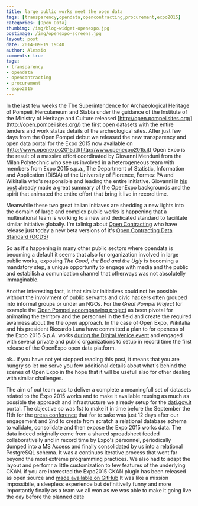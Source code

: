 ```yaml
---
title: large public works meet the open data 
tags: [transparency,opendata,opencontracting,procurement,expo2015]
categories: [Open Data]
thumbimg: /img/blog-widget-openexpo.jpg
postimage: /img/openexpo-screens.jpg
layout: post
date: 2014-09-19 19:40
author: Alessio
comments: true
tags:
- transparency
- opendata
- opencontracting
- procurement
- expo2015
---
```

In the last few weeks the The Superintendence for Archaeological
Heritage of Pompeii, Herculaneum and Stabia under the guidance of
the Institute of the Ministry of Heritage and Culture released 
[http://open.pompeiisites.org/](http://open.pompeiisites.org/)
the first open datasets with the entire tenders and work status details
of the archeological sites.
After just few days from the Open Pompei debut we released the new
transparency and open data portal for the Expo 2015 now available 
on [http://www.openexpo2015.it](http://www.openexpo2015.it) Open Expo
is the result of a massive effort coordinated by Giovanni Menduni from
the Milan Polytechnic who see us involved in a heterogeneous team with
members from Expo 2015 s.p.a., The Department of Statistic, Information
and Application (DiSIA) of the University of Florence, Formez PA and
Wikitalia who's responsible and leading the entire initiative.
Giovanni in [his post](http://www.chefuturo.it/2014/09/il-primo-selfie-bob-dylan-e-il-senso-di-openexpo-per-unitalia-migliore/)
already made a great summary of the OpenExpo backgrounds and the
spirit that animated the entire effort that bring it live in record time.

Meanwhile these two great italian initiaves are shedding a new lights
into the domain of large and complex public works is happening that a
multinational team is working to a new and dedicated standard to
facilitate similar initiative globally. 
I'm talinkg about [Open Contracting](http://www.open-contracting.org/)
who have release just today a new beta versions of it's
[Open Contracting Data Standard (OCDS)](http://ocds.open-contracting.org/standard/r/0__3__3/)

So as it's happening in many other public sectors where opendata is becoming a default
it seems that also for organization involved in large public works, exposing
*The Good, the Bad and the Ugly* is becoming a mandatory step, a unique opportunity
to engage with media and the public and estabilish a comunication channel
that otherways was not absolutelly immaginable.

Another interesting fact, is that similar initiatives could not be possible
without the involvment of public servants and civic hackers often grouped
into informal groups or under an NGOs. 
For the *Great Pompei Project* for example the
[Open Pompei accompanying project](http://www.openpompei.it)
as been pivotal for animating the territory and the personnel in the field and
create the required awarness about the the *open* approach. 
In the case of Open Expo, Wikitalia and his president Riccardo Luna
have committed a plan to for openess of the Expo 2015 S.p.A. works 
[during the Digital Venice event](http://luna.blogautore.repubblica.it/2014/07/09/open-expo-cose-cosa-comporta-e-perche-e-finalmente-ripartita-la-trasparenza-di-expo-2015/)
and engaged with several private and public organizations to setup
in record time the first release of the OpenExpo open data platform.

ok.. if you have not yet stopped reading this post, it means
that you are hungry so let me serve you few additional
details about what's behind the scenes of Open Expo in the hope
that it will be usefull also for other dealing with similar challenges.

The aim of out team was to deliver a complete a meaningfull set of datasets
related to the Expo 2015 works and to make it available reusing as much as possible
the approach and infrastructure we already setup for the [dati.gov.it](http://www.dati.gov.it) portal.
The objective so was 1st to make it in time before the September the 11th for the
[press conference](http://www.expo2015.org/it/eventi/tutti-gli-eventi/la-conferenza-stampa-di-presentazione-openexpo)
that for te sake was just 12 days after our engagement and 2nd to create from scratch
a relational database schema to validate, consolidate and then expose the Expo 2015 works data.
The data indeed originally come from a shared spreadsheet feeded collaborativelly
and in record time by Expo's personnel, periodically dumped into a MS Access and finally consolidated by us
into a relational PostgreSQL schema. It was a continuos iterative process that went far beyond the most extreme programming
practices. We also had to adapt the layout and perfomr a little customization to few features of the underlying CKAN.
if you are interested the Expo2015 CKAN plugin has been released as open source and [made available on GitHub](https://github.com/sciamlab/ckanext-expo2015)
It was like a mission impossibile, a sleepless experience but definitivelly funny and more importantly finally as a team we all won
as we was able to make it going live the day before the planned date
